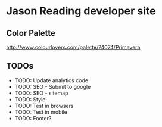 # Jason Reading developer site

## Color Palette

http://www.colourlovers.com/palette/74074/Primavera

## TODOs

 - TODO: Update analytics code
 - TODO: SEO - Submit to google
 - TODO: SEO - sitemap
 - TODO: Style!
 - TODO: Test in browsers
 - TODO: Test in mobile
 - TODO: Footer?
 